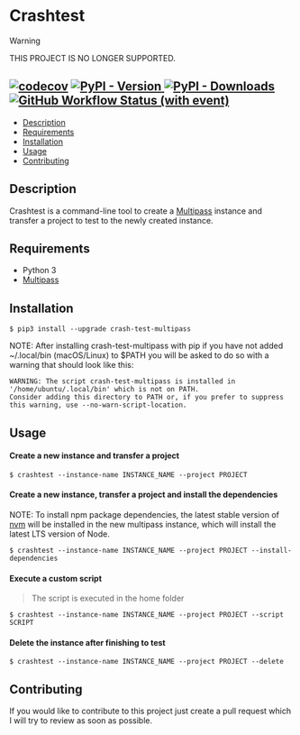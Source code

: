 # Crashtest

> [!WARNING]
> THIS PROJECT IS NO LONGER SUPPORTED.

[![codecov](https://codecov.io/gh/utox39/crashtest/graph/badge.svg?token=WH50XIU1V9)](https://codecov.io/gh/utox39/crashtest)
[<img alt="PyPI - Version" src="https://img.shields.io/pypi/v/crash-test-multipass">
](https://pypi.org/project/crash-test-multipass/)
[<img alt="PyPI - Downloads" src="https://img.shields.io/pypi/dw/crash-test-multipass">
](https://pypistats.org/packages/crash-test-multipass)
[<img alt="GitHub Workflow Status (with event)" src="https://img.shields.io/github/actions/workflow/status/utox39/crashtest/.github%2Fworkflows%2Ftest-package.yml">
](https://github.com/utox39/crashtest/actions)
---

- [Description](#description)
- [Requirements](#requirements)
- [Installation](#installation)
- [Usage](#usage)
- [Contributing](#contributing)

## Description

Crashtest is a command-line tool to create a [Multipass](https://multipass.run/) instance and transfer a project to test
to the newly created instance.

## Requirements

- Python 3
- [Multipass](https://multipass.run/)

## Installation

```console
$ pip3 install --upgrade crash-test-multipass
```

NOTE: After installing crash-test-multipass with pip if you have not added ~/.local/bin (macOS/Linux) to $PATH you will
be asked to do so with a warning that should look like this:

```console
WARNING: The script crash-test-multipass is installed in '/home/ubuntu/.local/bin' which is not on PATH.
Consider adding this directory to PATH or, if you prefer to suppress this warning, use --no-warn-script-location.
```

## Usage

#### Create a new instance and transfer a project

```console
$ crashtest --instance-name INSTANCE_NAME --project PROJECT
```

#### Create a new instance, transfer a project and install the dependencies

NOTE: To install npm package dependencies, the latest stable version of [nvm](https://github.com/nvm-sh/nvm) will be
installed in the new multipass instance, which will install the latest LTS version of Node.

```console
$ crashtest --instance-name INSTANCE_NAME --project PROJECT --install-dependencies
```

#### Execute a custom script

> The script is executed in the home folder

```console
$ crashtest --instance-name INSTANCE_NAME --project PROJECT --script SCRIPT
```

#### Delete the instance after finishing to test

```console
$ crashtest --instance-name INSTANCE_NAME --project PROJECT --delete
```

## Contributing

If you would like to contribute to this project just create a pull request which I will try to review as soon as
possible.
